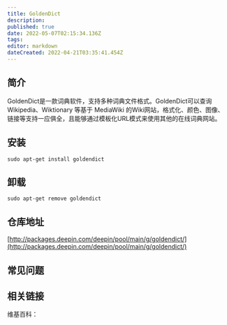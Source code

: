 ```yaml
---
title: GoldenDict
description: 
published: true
date: 2022-05-07T02:15:34.136Z
tags: 
editor: markdown
dateCreated: 2022-04-21T03:35:41.454Z
---
```


## 简介

GoldenDict是一款词典软件，支持多种词典文件格式。GoldenDict可以查询Wikipedia、Wiktionary 等基于 MediaWiki 的Wiki网站，格式化、颜色、图像、链接等支持一应俱全，且能够通过模板化URL模式来使用其他的在线词典网站。

## 安装

`sudo apt-get install goldendict`

## 卸载

`sudo apt-get remove goldendict`

## 仓库地址

[http://packages.deepin.com/deepin/pool/main/g/goldendict/](http://packages.deepin.com/deepin/pool/main/g/goldendict/)


## 常见问题


## 相关链接

维基百科：